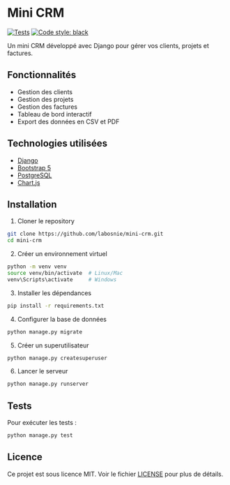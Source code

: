 # Mini CRM

[![Tests](https://github.com/labosnie/mini-crm/actions/workflows/django.yml/badge.svg)](https://github.com/labosnie/mini-crm/actions)
[![Code style: black](https://img.shields.io/badge/code%20style-black-000000.svg)](https://github.com/psf/black)

Un mini CRM développé avec Django pour gérer vos clients, projets et factures.

## Fonctionnalités

- Gestion des clients
- Gestion des projets
- Gestion des factures
- Tableau de bord interactif
- Export des données en CSV et PDF

## Technologies utilisées

- [Django](https://www.djangoproject.com/)
- [Bootstrap 5](https://getbootstrap.com/)
- [PostgreSQL](https://www.postgresql.org/)
- [Chart.js](https://www.chartjs.org/)

## Installation

1. Cloner le repository

```bash
git clone https://github.com/labosnie/mini-crm.git
cd mini-crm
```

2. Créer un environnement virtuel

```bash
python -m venv venv
source venv/bin/activate  # Linux/Mac
venv\Scripts\activate     # Windows
```

3. Installer les dépendances

```bash
pip install -r requirements.txt
```

4. Configurer la base de données

```bash
python manage.py migrate
```

5. Créer un superutilisateur

```bash
python manage.py createsuperuser
```

6. Lancer le serveur

```bash
python manage.py runserver
```

## Tests

Pour exécuter les tests :

```bash
python manage.py test
```

## Licence

Ce projet est sous licence MIT. Voir le fichier [LICENSE](LICENSE) pour plus de détails.
